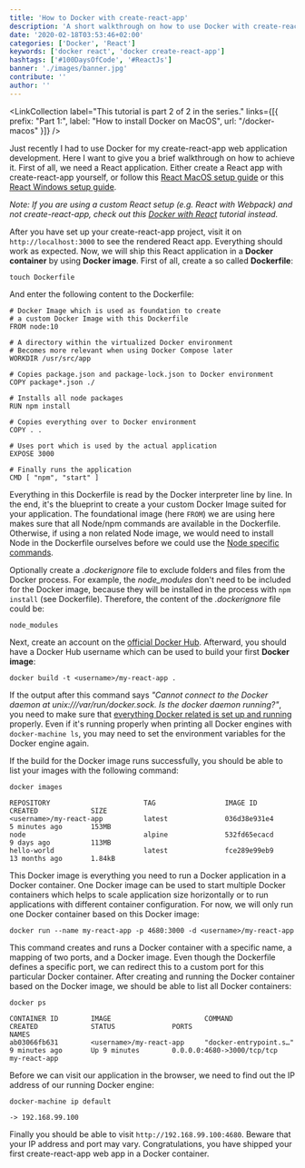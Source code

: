 ```yaml
---
title: 'How to Docker with create-react-app'
description: 'A short walkthrough on how to use Docker with create-react-app in a development environment. We will cover how to dockerize your first React app ...'
date: '2020-02-18T03:53:46+02:00'
categories: ['Docker', 'React']
keywords: ['docker react', 'docker create-react-app']
hashtags: ['#100DaysOfCode', '#ReactJs']
banner: './images/banner.jpg'
contribute: ''
author: ''
---
```


<Sponsorship />

<LinkCollection label="This tutorial is part 2 of 2 in the series." links={[{ prefix: "Part 1:", label: "How to install Docker on MacOS", url: "/docker-macos" }]} />

Just recently I had to use Docker for my create-react-app web application development. Here I want to give you a brief walkthrough on how to achieve it. First of all, we need a React application. Either create a React app with create-react-app yourself, or follow this [React MacOS setup guide](/react-js-macos-setup) or this [React Windows setup guide](/react-js-windows-setup).

_Note: If you are using a custom React setup (e.g. React with Webpack) and not create-react-app, check out this [Docker with React](/docker-react-development) tutorial instead._

After you have set up your create-react-app project, visit it on `http://localhost:3000` to see the rendered React app. Everything should work as expected. Now, we will ship this React application in a **Docker container** by using **Docker image**. First of all, create a so called **Dockerfile**:

```text
touch Dockerfile
```

And enter the following content to the Dockerfile:

```text
# Docker Image which is used as foundation to create
# a custom Docker Image with this Dockerfile
FROM node:10

# A directory within the virtualized Docker environment
# Becomes more relevant when using Docker Compose later
WORKDIR /usr/src/app

# Copies package.json and package-lock.json to Docker environment
COPY package*.json ./

# Installs all node packages
RUN npm install

# Copies everything over to Docker environment
COPY . .

# Uses port which is used by the actual application
EXPOSE 3000

# Finally runs the application
CMD [ "npm", "start" ]
```

Everything in this Dockerfile is read by the Docker interpreter line by line. In the end, it's the blueprint to create a your custom Docker Image suited for your application. The foundational image (here `FROM`) we are using here makes sure that all Node/npm commands are available in the Dockerfile. Otherwise, if using a non related Node image, we would need to install Node in the Dockerfile ourselves before we could use the [Node specific commands](/npm-crash-course).

Optionally create a _.dockerignore_ file to exclude folders and files from the Docker process. For example, the _node_modules_ don't need to be included for the Docker image, because they will be installed in the process with `npm install` (see Dockerfile). Therefore, the content of the _.dockerignore_ file could be:

```text
node_modules
```

Next, create an account on the [official Docker Hub](https://hub.docker.com/). Afterward, you should have a Docker Hub username which can be used to build your first **Docker image**:

```text
docker build -t <username>/my-react-app .
```

If the output after this command says _"Cannot connect to the Docker daemon at unix:///var/run/docker.sock. Is the docker daemon running?"_, you need to make sure that [everything Docker related is set up and running](/docker-macos) properly. Even if it's running properly when printing all Docker engines with `docker-machine ls`, you may need to set the environment variables for the Docker engine again.

If the build for the Docker image runs successfully, you should be able to list your images with the following command:

```text
docker images

REPOSITORY                       TAG                 IMAGE ID            CREATED             SIZE
<username>/my-react-app          latest              036d38e931e4        5 minutes ago       153MB
node                             alpine              532fd65ecacd        9 days ago          113MB
hello-world                      latest              fce289e99eb9        13 months ago       1.84kB
```

This Docker image is everything you need to run a Docker application in a Docker container. One Docker image can be used to start multiple Docker containers which helps to scale application size horizontally or to run applications with different container configuration. For now, we will only run one Docker container based on this Docker image:

```text
docker run --name my-react-app -p 4680:3000 -d <username>/my-react-app
```

This command creates and runs a Docker container with a specific name, a mapping of two ports, and a Docker image. Even though the Dockerfile defines a specific port, we can redirect this to a custom port for this particular Docker container. After creating and running the Docker container based on the Docker image, we should be able to list all Docker containers:

```text
docker ps

CONTAINER ID        IMAGE                       COMMAND                  CREATED             STATUS              PORTS                         NAMES
ab03066fb631        <username>/my-react-app     "docker-entrypoint.s…"   9 minutes ago       Up 9 minutes        0.0.0.0:4680->3000/tcp/tcp   my-react-app
```

Before we can visit our application in the browser, we need to find out the IP address of our running Docker engine:

```text
docker-machine ip default

-> 192.168.99.100
```

Finally you should be able to visit `http://192.168.99.100:4680`. Beware that your IP address and port may vary. Congratulations, you have shipped your first create-react-app web app in a Docker container.

<ReadMore label="Docker Cheatsheet" link="/docker-cheatsheet" />

<ReadMore label="Docker Compose" link="/docker-compose" />
